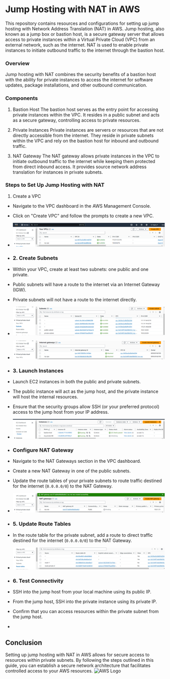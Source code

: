 # Jump Hosting with NAT in AWS
This repository contains resources and configurations for setting up jump hosting with Network Address Translation (NAT) in AWS. Jump hosting, also known as a jump box or bastion host, is a secure gateway server that allows access to private instances within a Virtual Private Cloud (VPC) from an external network, such as the internet. NAT is used to enable private instances to initiate outbound traffic to the internet through the bastion host.

### Overview
Jump hosting with NAT combines the security benefits of a bastion host with the ability for private instances to access the internet for software updates, package installations, and other outbound communication.

### Components
1. Bastion Host
The bastion host serves as the entry point for accessing private instances within the VPC. It resides in a public subnet and acts as a secure gateway, controlling access to private resources.

2. Private Instances
Private instances are servers or resources that are not directly accessible from the internet. They reside in private subnets within the VPC and rely on the bastion host for inbound and outbound traffic.

3. NAT Gateway
The NAT gateway allows private instances in the VPC to initiate outbound traffic to the internet while keeping them protected from direct inbound access. It provides source network address translation for instances in private subnets.

### Steps to Set Up Jump Hosting with NAT
1. Create a VPC
- Navigate to the VPC dashboard in the AWS Management Console.
- Click on "Create VPC" and follow the prompts to create a new VPC.
- ![AWS Logo](https://github.com/NimishRathi/Jump-Hosting-AWS/blob/main/Screenshot%202024-03-20%20153625.png)

- ### 2. Create Subnets
- Within your VPC, create at least two subnets: one public and one private.
- Public subnets will have a route to the internet via an Internet Gateway (IGW).
- Private subnets will not have a route to the internet directly.
- ![AWS Logo](https://github.com/NimishRathi/Jump-Hosting-AWS/blob/main/Screenshot%202024-03-20%20154051.png)
- ![AWS Logo](https://github.com/NimishRathi/Jump-Hosting-AWS/blob/main/Screenshot%202024-03-20%20154116.png)

- ### 3. Launch Instances
- Launch EC2 instances in both the public and private subnets.
- The public instance will act as the jump host, and the private instance will host the internal resources.
- Ensure that the security groups allow SSH (or your preferred protocol) access to the jump host from your IP address.
- ![AWS Logo](https://github.com/NimishRathi/Jump-Hosting-AWS/blob/main/Screenshot%202024-03-20%20155648.png)

- ### Configure NAT Gateway
- Navigate to the NAT Gateways section in the VPC dashboard.
- Create a new NAT Gateway in one of the public subnets.
- Update the route tables of your private subnets to route traffic destined for the internet (`0.0.0.0/0`) to the NAT Gateway.
- ![AWS Logo](https://github.com/NimishRathi/Jump-Hosting-AWS/blob/main/Screenshot%202024-03-20%20154229.png)

- ### 5. Update Route Tables
- In the route table for the private subnet, add a route to direct traffic destined for the internet (`0.0.0.0/0`) to the NAT Gateway.
- ![AWS Logo](https://github.com/NimishRathi/Jump-Hosting-AWS/blob/main/Screenshot%202024-03-20%20154103.png)

- ### 6. Test Connectivity
- SSH into the jump host from your local machine using its public IP.
- From the jump host, SSH into the private instance using its private IP.
- Confirm that you can access resources within the private subnet from the jump host.
- 

## Conclusion
Setting up jump hosting with NAT in AWS allows for secure access to resources within private subnets. By following the steps outlined in this guide, you can establish a secure network architecture that facilitates controlled access to your AWS resources.
![AWS Logo]()


